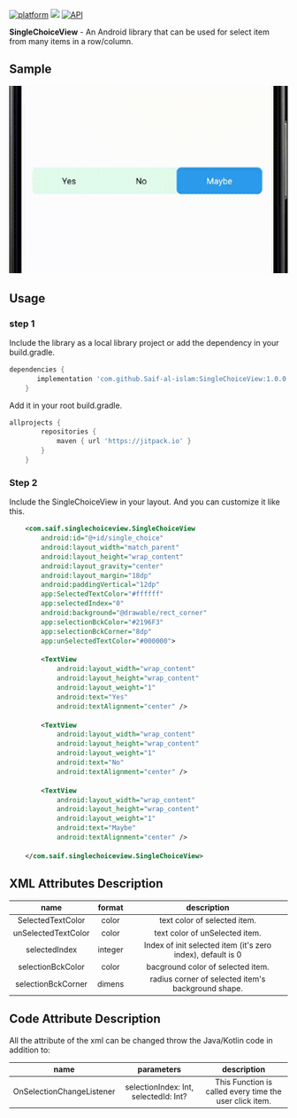 [![platform](https://img.shields.io/badge/platform-Android-yellow.svg)](https://www.android.com)
 [![](https://jitpack.io/v/Saif-al-islam/SlideCounter-Android.svg)](https://jitpack.io/#Saif-al-islam/SlideCounter-Android)
 [![API](https://img.shields.io/badge/API-%2B17-green.svg)]()

**SingleChoiceView** - An Android library that can be used for select item from many items in a row/column.

## Sample
<img src="ScreenShot/showCase.gif" />

## Usage

### step 1

Include the library as a local library project or add the dependency in your build.gradle.

```groovy
dependencies {
	   implementation 'com.github.Saif-al-islam:SingleChoiceView:1.0.0'
	}
```

Add it in your root build.gradle.

```groovy
allprojects {
		repositories {
			maven { url 'https://jitpack.io' }
		}
	}
```

### Step 2

Include the SingleChoiceView in your layout. And you can customize it like this.

```xml
    <com.saif.singlechoiceview.SingleChoiceView
        android:id="@+id/single_choice"
        android:layout_width="match_parent"
        android:layout_height="wrap_content"
        android:layout_gravity="center"
        android:layout_margin="18dp"
        android:paddingVertical="12dp"
        app:SelectedTextColor="#ffffff"
        app:selectedIndex="0"
        android:background="@drawable/rect_corner"
        app:selectionBckColor="#2196F3"
        app:selectionBckCorner="8dp"
        app:unSelectedTextColor="#000000">

        <TextView
            android:layout_width="wrap_content"
            android:layout_height="wrap_content"
            android:layout_weight="1"
            android:text="Yes"
            android:textAlignment="center" />

        <TextView
            android:layout_width="wrap_content"
            android:layout_height="wrap_content"
            android:layout_weight="1"
            android:text="No"
            android:textAlignment="center" />

        <TextView
            android:layout_width="wrap_content"
            android:layout_height="wrap_content"
            android:layout_weight="1"
            android:text="Maybe"
            android:textAlignment="center" />

    </com.saif.singlechoiceview.SingleChoiceView>
```

## XML Attributes Description

|name|format|description|
|:---:|:---:|:---:|
| SelectedTextColor | color | text color of selected item.
| unSelectedTextColor | color | text color of unSelected item.
| selectedIndex | integer | Index of init selected item (it's zero index), default is 0
| selectionBckColor | color | bacground color of selected item.
| selectionBckCorner | dimens | radius corner of selected item's background shape.



## Code Attribute Description

All the attribute of the xml can be changed throw the Java/Kotlin code in addition to:

|name|parameters|description|
|:---:|:---:|:---:|
| OnSelectionChangeListener | selectionIndex: Int, selectedId: Int? | This Function is called every time the user click item.




